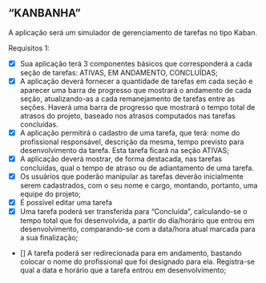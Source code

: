 ## “KANBANHA”
 A aplicação será um simulador de gerenciamento de tarefas no tipo Kaban.

Requisitos 1:
- [x] Sua aplicação terá 3 componentes básicos que corresponderá a cada seção de tarefas: ATIVAS,
EM ANDAMENTO, CONCLUÍDAS;
- [x] A aplicação deverá fornecer a quantidade de tarefas em cada seção e aparecer uma barra de
progresso que mostrará o andamento de cada seção, atualizando-as a cada remanejamento de
tarefas entre as seções. Haverá uma barra de progresso que mostrará o tempo total de atrasos do
projeto, baseado nos atrasos computados nas tarefas concluídas.
- [x] A aplicação permitirá o cadastro de uma tarefa, que terá:  nome do profissional responsável, descrição da mesma, tempo previsto para desenvolvimento da tarefa.
Esta tarefa ficará na seção ATIVAS;
- [x] A aplicação deverá mostrar, de forma destacada, nas tarefas concluídas, qual o tempo de atraso
ou de adiantamento de uma tarefa.
- [x] Os usuários que poderão manipular as tarefas deverão inicialmente serem cadastrados, com o seu
nome e cargo, montando, portanto, uma equipe do projeto;
- [x] É possível editar uma tarefa
- [x] Uma tarefa poderá ser transferida para “Concluída”, calculando-se o tempo total que foi
desenvolvida, a partir do dia/horário que entrou em desenvolvimento, comparando-se com a
data/hora atual marcada para a sua finalização;
- [] A tarefa poderá ser redirecionada para em andamento, bastando colocar o nome do profissional
que foi designado para ela. Registra-se qual a data e horário que a tarefa entrou em
desenvolvimento;



